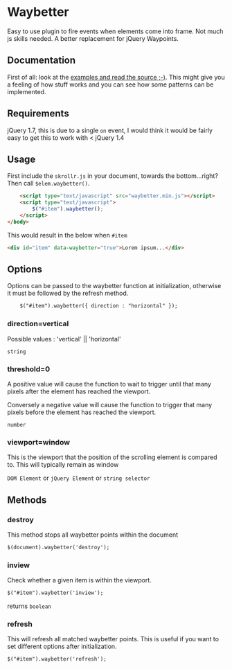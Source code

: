 Waybetter
=========

Easy to use plugin to fire events when elements come into frame. Not much js skills needed. A better replacement for jQuery Waypoints.


Documentation
-------------

First of all: look at the [examples and read the source ;-)](https://github.com/Prinzhorn/skrollr/tree/master/examples). This might give you a feeling of how stuff works and you can see how some patterns can be implemented.

Requirements 
------------

jQuery 1.7, this is due to a single `on` event, I would think it would be fairly easy to get this to work with < jQuery 1.4


Usage
------

First include the `skrollr.js` in your document, towards the bottom...right? Then call `$elem.waybetter()`.

```html
	<script type="text/javascript" src="waybetter.min.js"></script>
	<script type="text/javascript">
		$("#item").waybetter();
	</script>
</body>
```

This would result in the below when `#item`

```html
<div id="item" data-waybetter="true">Lorem ipsum...</div>
```


Options
-----

Options can be passed to the waybetter function at initialization, otherwise it must be followed by the refresh method.

```html
	$("#item").waybetter({ direction : "horizontal" });
```

### direction=vertical

Possible values : 'vertical' || 'horizontal'

`string`


### threshold=0

A positive value will cause the function to wait to trigger until that many pixels after the element has reached the viewport.

Conversely a negative value will cause the function to trigger that many pixels before the element has reached the viewport.

`number`


### viewport=window

This is the viewport that the position of the scrolling element is compared to. This will typically remain as window

`DOM Element` or `jQuery Element` or `string selector`


Methods
-----

### destroy

This method stops all waybetter points within the document

```html
$(document).waybetter('destroy');
```

### inview

Check whether a given item is within the viewport.  

```html
$("#item").waybetter('inview');
```

returns `boolean`


### refresh

This will refresh all matched waybetter points. This is useful if you want to set different options after initialization.  

```html
$("#item").waybetter('refresh');
```

